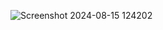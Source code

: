 ![Screenshot 2024-08-15 124202](https://github.com/user-attachments/assets/32ec23c0-719f-4742-b093-60a708cb1b63)
